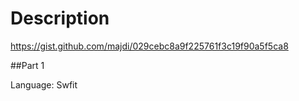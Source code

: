 # Description
https://gist.github.com/majdi/029cebc8a9f225761f3c19f90a5f5ca8

##Part 1

Language: Swfit